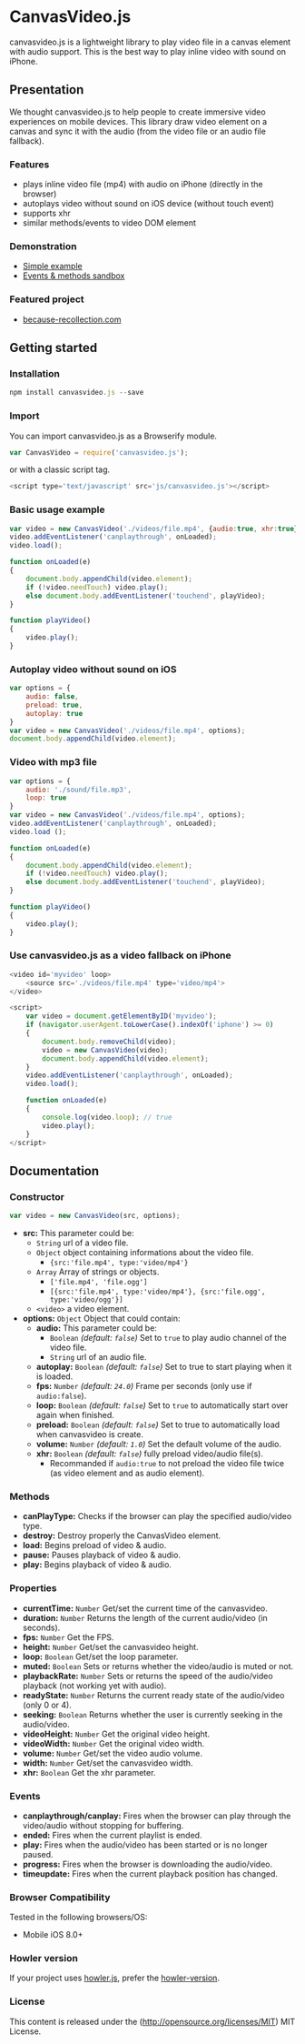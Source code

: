 # CanvasVideo.js
canvasvideo.js is a lightweight library to play video file in a canvas element with audio support. This is the best way to play inline video with sound on iPhone.

## Presentation ##

We thought canvasvideo.js to help people to create immersive video experiences on mobile devices.
This library draw video element on a canvas and sync it with the audio (from the video file or an audio file fallback).

### Features ###

* plays inline video file (mp4) with audio on iPhone (directly in the browser)
* autoplays video without sound on iOS device (without touch event)
* supports xhr
* similar methods/events to video DOM element

### Demonstration ###

* [Simple example](#)
* [Events & methods sandbox](#)

### Featured project ###

* [because-recollection.com](http://www.because-recollection.com)

## Getting started ##

### Installation ###

```js
npm install canvasvideo.js --save
```

### Import  ###

You can import canvasvideo.js as a Browserify module.
```js
var CanvasVideo = require('canvasvideo.js');
```
or with a classic script tag.
```js
<script type='text/javascript' src='js/canvasvideo.js'></script>
```

### Basic usage example  ###

```js
var video = new CanvasVideo('./videos/file.mp4', {audio:true, xhr:true});
video.addEventListener('canplaythrough', onLoaded);
video.load();

function onLoaded(e)
{
	document.body.appendChild(video.element);
	if (!video.needTouch) video.play();
    else document.body.addEventListener('touchend', playVideo);
}

function playVideo()
{
    video.play();
}
```

### Autoplay video without sound on iOS  ###

```js
var options = {
    audio: false,
    preload: true,
    autoplay: true
}
var video = new CanvasVideo('./videos/file.mp4', options);
document.body.appendChild(video.element);
```

### Video with mp3 file  ###

```js
var options = {
    audio: './sound/file.mp3',
    loop: true
}
var video = new CanvasVideo('./videos/file.mp4', options);
video.addEventListener('canplaythrough', onLoaded);
video.load ();

function onLoaded(e)
{
    document.body.appendChild(video.element);
    if (!video.needTouch) video.play();
    else document.body.addEventListener('touchend', playVideo);
}

function playVideo()
{
    video.play();
}
```

### Use canvasvideo.js as a video fallback on iPhone  ###

```js
<video id='myvideo' loop>
    <source src='./videos/file.mp4' type='video/mp4'>
</video>

<script>
    var video = document.getElementByID('myvideo');
    if (navigator.userAgent.toLowerCase().indexOf('iphone') >= 0)
    {
        document.body.removeChild(video);
        video = new CanvasVideo(video);
        document.body.appendChild(video.element);
    }
    video.addEventListener('canplaythrough', onLoaded);
    video.load();

    function onLoaded(e)
    {
        console.log(video.loop); // true
        video.play();
    }
</script>
```

## Documentation ##

### Constructor ###
```js
var video = new CanvasVideo(src, options);
```
* **src:** This parameter could be:
    * `String` url of a video file.
    * `Object` object containing informations about the video file.
        * `{src:'file.mp4', type:'video/mp4'}`
    * `Array` Array of strings or objects.
        * `['file.mp4', 'file.ogg']`
        * `[{src:'file.mp4', type:'video/mp4'}, {src:'file.ogg', type:'video/ogg'}]`
    * `<video>` a video element.
* **options:** `Object` Object that could contain:
    * **audio:** This parameter could be:
        * `Boolean` *(default: `false`)* Set to `true` to play audio channel of the video file.
        * `String` url of an audio file.
    * **autoplay:** `Boolean` *(default: `false`)* Set to true to start playing when it is loaded.
    * **fps:** `Number` *(default: `24.0`)* Frame per seconds (only use if `audio:false`).
    * **loop:** `Boolean` *(default: `false`)* Set to `true` to automatically start over again when finished.
    * **preload:** `Boolean` *(default: `false`)* Set to true to automatically load when canvasvideo is create.
    * **volume:** `Number` *(default: `1.0`)* Set the default volume of the audio.
    * **xhr:** `Boolean` *(default: `false`)* fully preload video/audio file(s).
        * Recommanded if `audio:true` to not preload the video file twice (as video element and as audio element).


### Methods ###

* **canPlayType:** Checks if the browser can play the specified audio/video type.
* **destroy:** Destroy properly the CanvasVideo element.
* **load:** Begins preload of video & audio.
* **pause:** Pauses playback of video & audio.
* **play:** Begins playback of video & audio.


### Properties ###

* **currentTime:** `Number` Get/set the current time of the canvasvideo.
* **duration:** `Number` Returns the length of the current audio/video (in seconds).
* **fps:** `Number` Get the FPS.
* **height:** `Number` Get/set the canvasvideo height.
* **loop:** `Boolean` Get/set the loop parameter.
* **muted:** `Boolean` Sets or returns whether the video/audio is muted or not.
* **playbackRate:** `Number` Sets or returns the speed of the audio/video playback (not working yet with audio).
* **readyState:** `Number` Returns the current ready state of the audio/video (only 0 or 4).
* **seeking:** `Boolean` Returns whether the user is currently seeking in the audio/video.
* **videoHeight:** `Number` Get the original video height.
* **videoWidth:** `Number` Get the original video width.
* **volume:** `Number` Get/set the video audio volume.
* **width:** `Number` Get/set the canvasvideo width.
* **xhr:** `Boolean` Get the xhr parameter.


### Events ###

* **canplaythrough/canplay:** Fires when the browser can play through the video/audio without stopping for buffering.
* **ended:** Fires when the current playlist is ended.
* **play:** Fires when the audio/video has been started or is no longer paused.
* **progress:** Fires when the browser is downloading the audio/video.
* **timeupdate:** Fires when the current playback position has changed.


### Browser Compatibility ###

Tested in the following browsers/OS:

* Mobile iOS 8.0+


### Howler version ###

If your project uses [howler.js](https://github.com/goldfire/howler.js), prefer the [howler-version](https://github.com/84Paris/canvasvideo.js/tree/howler-version).


### License ###

This content is released under the (http://opensource.org/licenses/MIT) MIT License.
